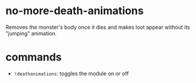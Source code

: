 # no-more-death-animations
Removes the monster's body once it dies and makes loot appear without its
"jumping" animation.

# commands
* `!deathanimations`: toggles the module on or off
